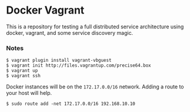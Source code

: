 # Docker Vagrant

This is a repository for testing a full distributed service architecture using
docker, vagrant, and some service discovery magic.

### Notes

    $ vagrant plugin install vagrant-vbguest
    $ vagrant init http://files.vagrantup.com/precise64.box
    $ vagrant up
    $ vagrant ssh

Docker instances will be on the `172.17.0.0/16` network. Adding a route to your
host will help.

    $ sudo route add -net 172.17.0.0/16 192.168.10.10
